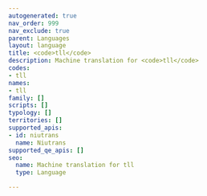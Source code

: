 ```yaml
---
autogenerated: true
nav_order: 999
nav_exclude: true
parent: Languages
layout: language
title: <code>tll</code>
description: Machine translation for <code>tll</code>
codes:
- tll
names:
- tll
family: []
scripts: []
typology: []
territories: []
supported_apis:
- id: niutrans
  name: Niutrans
supported_qe_apis: []
seo:
  name: Machine translation for tll
  type: Language

---
```



